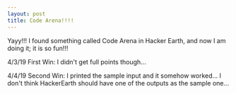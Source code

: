 ```yaml
---
layout: post
title: Code Arena!!!!
---
```


Yayy!!! I found something called Code Arena in Hacker Earth, and now I am doing it; it is so fun!!!

4/3/19 First Win: I didn't get full points though...

4/4/19 Second Win: I printed the sample input and it somehow worked... I don't think HackerEarth should have one of the outputs as the sample one...



